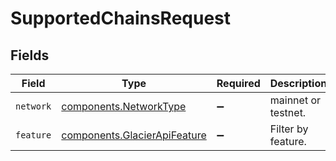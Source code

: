 # SupportedChainsRequest


## Fields

| Field                                                                        | Type                                                                         | Required                                                                     | Description                                                                  | Example                                                                      |
| ---------------------------------------------------------------------------- | ---------------------------------------------------------------------------- | ---------------------------------------------------------------------------- | ---------------------------------------------------------------------------- | ---------------------------------------------------------------------------- |
| `network`                                                                    | [components.NetworkType](../../models/components/networktype.md)             | :heavy_minus_sign:                                                           | mainnet or testnet.                                                          | mainnet                                                                      |
| `feature`                                                                    | [components.GlacierApiFeature](../../models/components/glacierapifeature.md) | :heavy_minus_sign:                                                           | Filter by feature.                                                           | nftIndexing                                                                  |